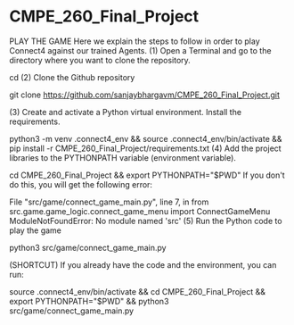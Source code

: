 # CMPE_260_Final_Project

PLAY THE GAME
Here we explain the steps to follow in order to play Connect4 against our trained Agents.
(1) Open a Terminal and go to the directory where you want to clone the repository.

cd <YOUR PATH>
(2) Clone the Github repository

git clone https://github.com/sanjaybhargavm/CMPE_260_Final_Project.git

(3) Create and activate a Python virtual environment. Install the requirements.

python3 -m venv .connect4_env &&
source .connect4_env/bin/activate &&
pip install -r CMPE_260_Final_Project/requirements.txt
(4) Add the project libraries to the PYTHONPATH variable (environment variable).

cd CMPE_260_Final_Project &&
export PYTHONPATH="$PWD"
If you don't do this, you will get the following error:

File "src/game/connect_game_main.py", line 7, in <module>
    from src.game.game_logic.connect_game_menu import ConnectGameMenu
ModuleNotFoundError: No module named 'src'
(5) Run the Python code to play the game

python3 src/game/connect_game_main.py

(SHORTCUT) If you already have the code and the environment, you can run:

source .connect4_env/bin/activate &&
cd CMPE_260_Final_Project &&
export PYTHONPATH="$PWD" &&
python3 src/game/connect_game_main.py
